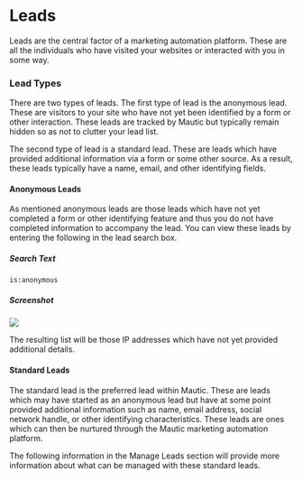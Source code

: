 # Leads

Leads are the central factor of a marketing automation platform. These are all the individuals who have visited your websites or interacted with you in some way.

### Lead Types

There are two types of leads. The first type of lead is the anonymous lead. These are visitors to your site who have not yet been identified by a form or other interaction. These leads are tracked by Mautic but typically remain hidden so as not to clutter your lead list.

The second type of lead is a standard lead. These are leads which have provided additional information via a form or some other source. As a result, these leads typically have a name, email, and other identifying fields.

#### Anonymous Leads

As mentioned anonymous leads are those leads which have not yet completed a form or other identifying feature and thus you do not have completed information to accompany the lead. You can view these leads by entering the following in the lead search box.

##### Search Text

```
is:anonymous
```

##### Screenshot
![](http://drop.dbh.li/image/3F3X0843100h/Image%202014-11-17%20at%2010.05.43%20AM.png)

The resulting list will be those IP addresses which have not yet provided additional details.


#### Standard Leads

The standard lead is the preferred lead within Mautic. These are leads which may have started as an anonymous lead but have at some point provided additional information such as name, email address, social network handle, or other identifying characteristics. These leads are ones which can then be nurtured through the Mautic marketing automation platform.

The following information in the Manage Leads section will provide more information about what can be managed with these standard leads.
